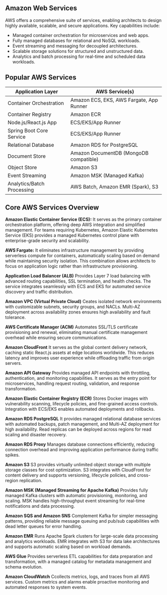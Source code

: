 ## Amazon Web Services	

AWS offers a comprehensive suite of services, enabling architects to design highly available, scalable, and secure applications. 
Key capabilities include:
- Managed container orchestration for microservices and web apps.
- Fully managed databases for relational and NoSQL workloads.
- Event streaming and messaging for decoupled architectures.
- Scalable storage solutions for structured and unstructured data.
- Analytics and batch processing for real-time and scheduled data workloads.

## Popular AWS Services
| Application Layer          | AWS Service(s)                           |
|----------------------------|------------------------------------------|
| Container Orchestration    | Amazon ECS, EKS, AWS Fargate, App Runner |
| Container Registry         | Amazon ECR                               |
| Node.js/React.js App       | ECS/EKS/App Runner                       |
| Spring Boot Core Service   | ECS/EKS/App Runner                       |
| Relational Database        | Amazon RDS for PostgreSQL                |
| Document Store             | Amazon DocumentDB (MongoDB compatible)   |
| Object Store               | Amazon S3                                |
| Event Streaming            | Amazon MSK (Managed Kafka)               |
| Analytics/Batch Processing | AWS Batch, Amazon EMR (Spark), S3        |


## Core AWS Services Overview

**Amazon Elastic Container Service (ECS):**
It serves as the primary container orchestration platform, offering deep AWS integration and simplified management. 
For teams requiring Kubernetes, Amazon Elastic Kubernetes Service (EKS) provides a managed Kubernetes control plane with enterprise-grade security and scalability.

**AWS Fargate:**
It eliminates infrastructure management by providing serverless compute for containers, automatically scaling based on demand while maintaining security isolation. 
This combination allows architects to focus on application logic rather than infrastructure provisioning.

**Application Load Balancer (ALB)**
Provides Layer 7 load balancing with advanced routing capabilities, SSL termination, and health checks. 
The service integrates seamlessly with ECS and EKS for automated service discovery and traffic distribution.

**Amazon VPC (Virtual Private Cloud)**
Ceates isolated network environments with customizable subnets, security groups, and NACLs. 
Multi-AZ deployment across availability zones ensures high availability and fault tolerance.

**AWS Certificate Manager (ACM)**
Automates SSL/TLS certificate provisioning and renewal, eliminating manual certificate management overhead while ensuring secure communications.

**Amazon CloudFront**
It serves as the global content delivery network, caching static React.js assets at edge locations worldwide. 
This reduces latency and improves user experience while offloading traffic from origin servers.

**Amazon API Gateway**
Provides managed API endpoints with throttling, authentication, and monitoring capabilities. 
It serves as the entry point for microservices, handling request routing, validation, and response transformation.

**Amazon Elastic Container Registry (ECR)** 
Stores Docker images with vulnerability scanning, lifecycle policies, and fine-grained access controls. 
Integration with ECS/EKS enables automated deployments and rollbacks.

**Amazon RDS PostgreSQL** 
It provides managed relational database services with automated backups, patch management, and Multi-AZ deployment for high availability. 
Read replicas can be deployed across regions for read scaling and disaster recovery.

**Amazon RDS Proxy**
Manages database connections efficiently, reducing connection overhead and improving application performance during traffic spikes.

**Amazon S3**
S3 provides virtually unlimited object storage with multiple storage classes for cost optimization. 
S3 integrates with CloudFront for content delivery and supports versioning, lifecycle policies, and cross-region replication.

**Amazon MSK (Managed Streaming for Apache Kafka)**
Provides fully managed Kafka clusters with automatic provisioning, monitoring, and scaling. 
MSK handles high-throughput event streaming for real-time notifications and data processing.

**Amazon SQS and Amazon SNS**
Complement Kafka for simpler messaging patterns, providing reliable message queuing and pub/sub capabilities with dead letter queues for error handling.

**Amazon EMR**
Runs Apache Spark clusters for large-scale data processing and analytics workloads. 
EMR integrates with S3 for data lake architectures and supports automatic scaling based on workload demands.

**AWS Glue**
Provides serverless ETL capabilities for data preparation and transformation, with a managed catalog for metadata management and schema evolution.

**Amazon CloudWatch**
Ccollects metrics, logs, and traces from all AWS services. 
Custom metrics and alarms enable proactive monitoring and automated responses to system events.



